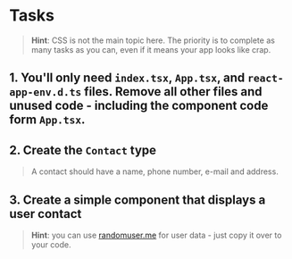 # Tasks

> **Hint**: CSS is not the main topic here. The priority is to complete as many tasks as you can, even if it means your app looks like crap.

## 1. You'll only need `index.tsx`, `App.tsx`, and `react-app-env.d.ts` files. Remove all other files and unused code - including the component code form `App.tsx`.

## 2. Create the `Contact` type

> A contact should have a name, phone number, e-mail and address.

## 3. Create a simple component that displays a user contact

> **Hint**: you can use [randomuser.me](https://randomuser.me/) for user data - just copy it over to your code.

